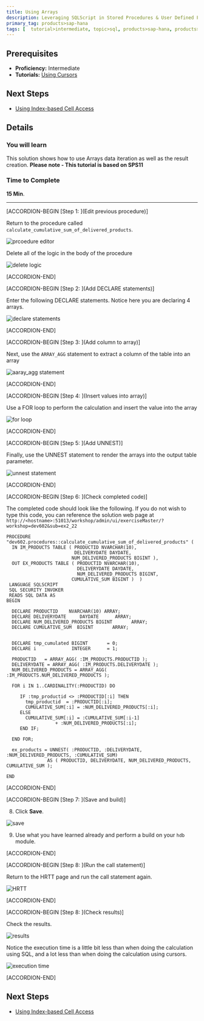 ```yaml
---
title: Using Arrays
description: Leveraging SQLScript in Stored Procedures & User Defined Functions
primary_tag: products>sap-hana
tags: [  tutorial>intermediate, topic>sql, products>sap-hana, products>sap-hana\,-express-edition  ]
---
```

## Prerequisites  
- **Proficiency:** Intermediate
- **Tutorials:** [Using Cursors](https://www.sap.com/developer/tutorials/xsa-sqlscript-usingarrays.html)

## Next Steps
- [Using Index-based Cell Access](https://www.sap.com/developer/tutorials/xsa-sqlscript-usingindexbased.html)

## Details
### You will learn  
This solution shows how to use Arrays data iteration as well as the result creation.
**Please note - This tutorial is based on SPS11**

### Time to Complete
**15 Min**.

---

[ACCORDION-BEGIN [Step 1: ](Edit previous procedure)]

Return to the procedure called `calculate_cumulative_sum_of_delivered_products`.

![prcoedure editor](1.png)

Delete all of the logic in the body of the procedure

![delete logic](2.png)


[ACCORDION-END]

[ACCORDION-BEGIN [Step 2: ](Add DECLARE statements)]

Enter the following DECLARE statements. Notice here you are declaring 4 arrays.

![declare statements](3.png)


[ACCORDION-END]

[ACCORDION-BEGIN [Step 3: ](Add column to array)]

Next, use the `ARRAY_AGG` statement to extract a column of the table into an array

![aaray_agg statement](4.png)


[ACCORDION-END]

[ACCORDION-BEGIN [Step 4: ](Insert values into array)]

Use a FOR loop to perform the calculation and insert the value into the array

![for loop](5.png)


[ACCORDION-END]

[ACCORDION-BEGIN [Step 5: ](Add UNNEST)]

Finally, use the UNNEST statement to render the arrays into the output table parameter.

![unnest statement](6.png)


[ACCORDION-END]

[ACCORDION-BEGIN [Step 6: ](Check completed code)]

The completed code should look like the following. If you do not wish to type this code, you can reference the solution web page at `http://<hostname>:51013/workshop/admin/ui/exerciseMaster/?workshop=dev602&sub=ex2_22`

```
PROCEDURE "dev602.procedures::calculate_cumulative_sum_of_delivered_products" (  IN IM_PRODUCTS TABLE ( PRODUCTID NVARCHAR(10),                           DELIVERYDATE DAYDATE,                        NUM_DELIVERED_PRODUCTS BIGINT ),  OUT EX_PRODUCTS TABLE ( PRODUCTID NVARCHAR(10),                          DELIVERYDATE DAYDATE,                          NUM_DELIVERED_PRODUCTS BIGINT,                        CUMULATIVE_SUM BIGINT )  ) LANGUAGE SQLSCRIPT SQL SECURITY INVOKER READS SQL DATA ASBEGIN  DECLARE PRODUCTID    NVARCHAR(10) ARRAY;  DECLARE DELIVERYDATE     DAYDATE      ARRAY;  DECLARE NUM_DELIVERED_PRODUCTS BIGINT       ARRAY;  DECLARE CUMULATIVE_SUM  BIGINT       ARRAY;  DECLARE tmp_cumulated BIGINT       = 0;  DECLARE i             INTEGER      = 1;  PRODUCTID   = ARRAY_AGG( :IM_PRODUCTS.PRODUCTID );  DELIVERYDATE = ARRAY_AGG( :IM_PRODUCTS.DELIVERYDATE );  NUM_DELIVERED_PRODUCTS = ARRAY_AGG( :IM_PRODUCTS.NUM_DELIVERED_PRODUCTS );  FOR i IN 1..CARDINALITY(:PRODUCTID) DO     IF :tmp_productid <> :PRODUCTID[:i] THEN       tmp_productid  = :PRODUCTID[:i];       CUMULATIVE_SUM[:i] = :NUM_DELIVERED_PRODUCTS[:i];     ELSE       CUMULATIVE_SUM[:i] = :CUMULATIVE_SUM[:i-1]                  + :NUM_DELIVERED_PRODUCTS[:i];     END IF;  END FOR;  ex_products = UNNEST( :PRODUCTID, :DELIVERYDATE, :NUM_DELIVERED_PRODUCTS, :CUMULATIVE_SUM)               AS ( PRODUCTID, DELIVERYDATE, NUM_DELIVERED_PRODUCTS, CUMULATIVE_SUM );END
```


[ACCORDION-END]

[ACCORDION-BEGIN [Step 7: ](Save and build)]

8. Click **Save**.

![save](8.png)

9. Use what you have learned already and perform a build on your `hdb` module.


[ACCORDION-END]

[ACCORDION-BEGIN [Step 8: ](Run the call statement)]


Return to the HRTT page and run the call statement again.

![HRTT](9.png)


[ACCORDION-END]

[ACCORDION-BEGIN [Step 8: ](Check results)]

Check the results.

![results](10.png)

Notice the execution time is a little bit less than when doing the calculation using SQL, and a lot less than when doing the calculation using cursors.

![execution time](11.png)


[ACCORDION-END]




## Next Steps
- [Using Index-based Cell Access](https://www.sap.com/developer/tutorials/xsa-sqlscript-usingindexbased.html)
